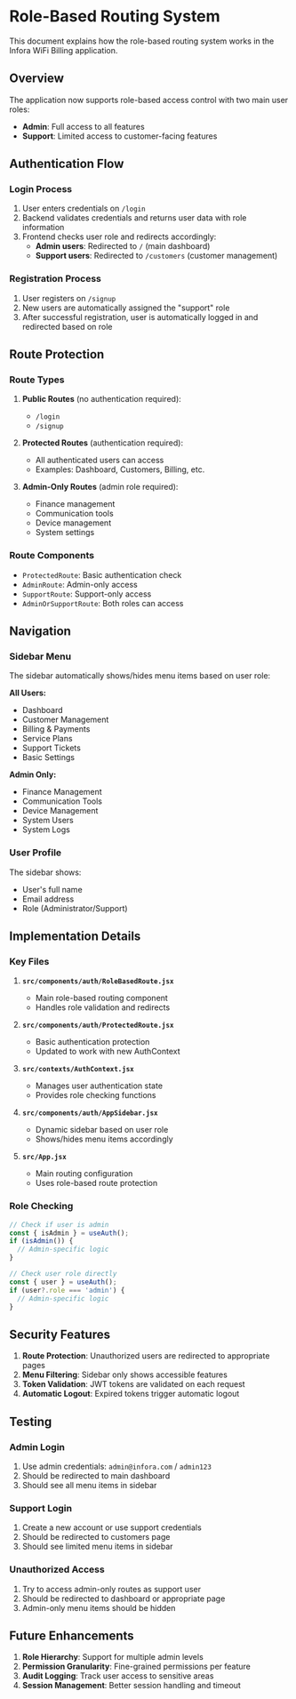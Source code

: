 # Role-Based Routing System

This document explains how the role-based routing system works in the Infora WiFi Billing application.

## Overview

The application now supports role-based access control with two main user roles:
- **Admin**: Full access to all features
- **Support**: Limited access to customer-facing features

## Authentication Flow

### Login Process
1. User enters credentials on `/login`
2. Backend validates credentials and returns user data with role information
3. Frontend checks user role and redirects accordingly:
   - **Admin users**: Redirected to `/` (main dashboard)
   - **Support users**: Redirected to `/customers` (customer management)

### Registration Process
1. User registers on `/signup`
2. New users are automatically assigned the "support" role
3. After successful registration, user is automatically logged in and redirected based on role

## Route Protection

### Route Types

1. **Public Routes** (no authentication required):
   - `/login`
   - `/signup`

2. **Protected Routes** (authentication required):
   - All authenticated users can access
   - Examples: Dashboard, Customers, Billing, etc.

3. **Admin-Only Routes** (admin role required):
   - Finance management
   - Communication tools
   - Device management
   - System settings

### Route Components

- `ProtectedRoute`: Basic authentication check
- `AdminRoute`: Admin-only access
- `SupportRoute`: Support-only access
- `AdminOrSupportRoute`: Both roles can access

## Navigation

### Sidebar Menu
The sidebar automatically shows/hides menu items based on user role:

**All Users:**
- Dashboard
- Customer Management
- Billing & Payments
- Service Plans
- Support Tickets
- Basic Settings

**Admin Only:**
- Finance Management
- Communication Tools
- Device Management
- System Users
- System Logs

### User Profile
The sidebar shows:
- User's full name
- Email address
- Role (Administrator/Support)

## Implementation Details

### Key Files

1. **`src/components/auth/RoleBasedRoute.jsx`**
   - Main role-based routing component
   - Handles role validation and redirects

2. **`src/components/auth/ProtectedRoute.jsx`**
   - Basic authentication protection
   - Updated to work with new AuthContext

3. **`src/contexts/AuthContext.jsx`**
   - Manages user authentication state
   - Provides role checking functions

4. **`src/components/auth/AppSidebar.jsx`**
   - Dynamic sidebar based on user role
   - Shows/hides menu items accordingly

5. **`src/App.jsx`**
   - Main routing configuration
   - Uses role-based route protection

### Role Checking

```javascript
// Check if user is admin
const { isAdmin } = useAuth();
if (isAdmin()) {
  // Admin-specific logic
}

// Check user role directly
const { user } = useAuth();
if (user?.role === 'admin') {
  // Admin-specific logic
}
```

## Security Features

1. **Route Protection**: Unauthorized users are redirected to appropriate pages
2. **Menu Filtering**: Sidebar only shows accessible features
3. **Token Validation**: JWT tokens are validated on each request
4. **Automatic Logout**: Expired tokens trigger automatic logout

## Testing

### Admin Login
1. Use admin credentials: `admin@infora.com` / `admin123`
2. Should be redirected to main dashboard
3. Should see all menu items in sidebar

### Support Login
1. Create a new account or use support credentials
2. Should be redirected to customers page
3. Should see limited menu items in sidebar

### Unauthorized Access
1. Try to access admin-only routes as support user
2. Should be redirected to dashboard or appropriate page
3. Admin-only menu items should be hidden

## Future Enhancements

1. **Role Hierarchy**: Support for multiple admin levels
2. **Permission Granularity**: Fine-grained permissions per feature
3. **Audit Logging**: Track user access to sensitive areas
4. **Session Management**: Better session handling and timeout
